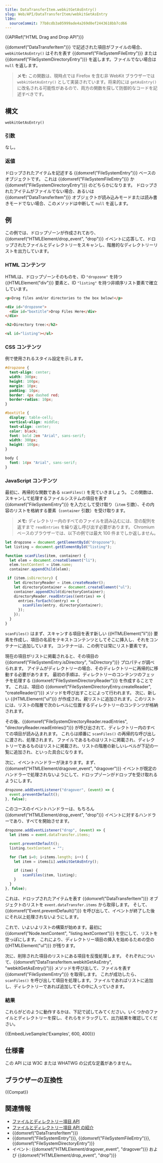 ```yaml
---
title: DataTransferItem.webkitGetAsEntry()
slug: Web/API/DataTransferItem/webkitGetAsEntry
l10n:
  sourceCommit: 77b8cdb3a05999ade4a269d0ef2443618bb7cd66
---
```


{{APIRef("HTML Drag and Drop API")}}

{{domxref("DataTransferItem")}} で記述された項目がファイルの場合、 `webkitGetAsEntry()` はそれを表す {{domxref("FileSystemFileEntry")}} または {{domxref("FileSystemDirectoryEntry")}} を返します。ファイルでない場合は `null` を返します。

> **メモ:** この関数は、現時点では Firefox を含む非 WebKit ブラウザーでは `webkitGetAsEntry()` として実装されています。将来的には `getAsEntry()` に改名される可能性があるので、両方の関数を探して防御的なコードを記述すべきです。

## 構文

```js-nolint
webkitGetAsEntry()
```

### 引数

なし。

### 返値

ドロップされたアイテムを記述する {{domxref("FileSystemEntry")}} ベースのオブジェクトです。
これは {{domxref("FileSystemFileEntry")}} か {{domxref("FileSystemDirectoryEntry")}} のどちらかになります。
ドロップされたアイテムがファイルでない場合、あるいは {{domxref("DataTransferItem")}} オブジェクトが読み込みモードまたは読み書きモードでない場合、このメソッドは中断して `null` を返します。

## 例

この例では、ドロップゾーンが作成されており、 {{domxref("HTMLElement/drop_event", "drop")}} イベントに応答して、ドロップされたファイルとディレクトリーをスキャンし、階層的なディレクトリーリストを出力しています。

### HTML コンテンツ

HTMLは、ドロップゾーンそのものを、ID `"dropzone"` を持つ {{HTMLElement("div")}} 要素と、ID `"listing"` を持つ非順序リスト要素で確立しています。

```html
<p>Drag files and/or directories to the box below!</p>

<div id="dropzone">
  <div id="boxtitle">Drop Files Here</div>
</div>

<h2>Directory tree:</h2>

<ul id="listing"></ul>
```

### CSS コンテンツ

例で使用されるスタイル設定を示します。

```css
#dropzone {
  text-align: center;
  width: 300px;
  height: 100px;
  margin: 10px;
  padding: 10px;
  border: 4px dashed red;
  border-radius: 10px;
}

#boxtitle {
  display: table-cell;
  vertical-align: middle;
  text-align: center;
  color: black;
  font: bold 2em "Arial", sans-serif;
  width: 300px;
  height: 100px;
}

body {
  font: 14px "Arial", sans-serif;
}
```

### JavaScript コンテンツ

最初に、再帰的な関数である `scanFiles()` を見ていきましょう。
この関数は、スキャンして処理するファイルシステムの項目を表す {{domxref("FileSystemEntry")}} を入力として受け取り（`item` 引数）、その内容のリストを格納する要素（`container` 引数）を受け取ります。

> **メモ:** ディレクトリー内のすべてのファイルを読み込むには、空の配列を返すまで `readEntries` を繰り返し呼び出す必要があります。
> Chromium ベースのブラウザーでは、以下の例では最大 100 件までしか返しません。

```js
let dropzone = document.getElementById("dropzone");
let listing = document.getElementById("listing");

function scanFiles(item, container) {
  let elem = document.createElement("li");
  elem.textContent = item.name;
  container.appendChild(elem);

 if (item.isDirectory) {
    let directoryReader = item.createReader();
    let directoryContainer = document.createElement("ul");
    container.appendChild(directoryContainer);
    directoryReader.readEntries((entries) => {
      entries.forEach((entry) => {
        scanFiles(entry, directoryContainer);
      });
    });
  }
}
```

`scanFiles()` はまず、スキャンする項目を表す新しい {{HTMLElement("li")}} 要素を作成し、項目の名前をテキストコンテンツとしてそこに挿入し、それをコンテナーに追加しています。
コンテナーは、この例では常にリスト要素です。

現在の項目がリストに掲載されると、その項目の {{domxref("FileSystemEntry.isDirectory", "isDirectory")}} プロパティが調べられます。
アイテムがディレクトリーの場合、そのディレクトリーに再帰的に移動する必要があります。
最初の手順は、ディレクトリーのコンテンツのフェッチを処理する {{domxref("FileSystemDirectoryReader")}} を作成することです。
これは、項目の {{domxref("FileSystemDirectoryEntry.createReader", "createReader()")}} メソッドを呼び出すことによって行われます。
次に、新しい {{HTMLElement("ul")}} が作成され、親リストに追加されます。このリストには、リストの階層で次のレベルに位置するディレクトリーのコンテンツが格納されます。

その後、{{domxref("FileSystemDirectoryReader.readEntries", "directoryReader.readEntries()")}} が呼び出されて、ディレクトリー内のすべての項目が読み込まれます。
これらは順番に `scanFiles()` の再帰的な呼び出しに渡され、処理されます。
ファイルであるものはリストに掲載され、ディレクトリーであるものはリストに掲載され、リストの階層の新しいレベルが下記の一覧に追加され、といった具合になります。

次に、イベントハンドラーが決まります。まず、{{domxref("HTMLElement/dragover_event", "dragover")}} イベントが既定のハンドラーで処理されないようにして、ドロップゾーンがドロップを受け取れるようにします。

```js
dropzone.addEventListener("dragover", (event) => {
  event.preventDefault();
}, false);
```

このコースのイベントハンドラーは、もちろん {{domxref("HTMLElement/drop_event", "drop")}} イベントに対するハンドラーであり、すべてを開始させます。

```js
dropzone.addEventListener("drop", (event) => {
  let items = event.dataTransfer.items;

  event.preventDefault();
  listing.textContent = "";

  for (let i=0; i<items.length; i++) {
    let item = items[i].webkitGetAsEntry();

    if (item) {
        scanFiles(item, listing);
    }
  }
}, false);
```

これは、ドロップされたアイテムを表す {{domxref("DataTransferItem")}} オブジェクトのリストを `event.dataTransfer.items` から取得します。
そして、 {{domxref("Event.preventDefault()")}} を呼び出して、イベントが終了した後にそれ以上処理されないようにします。

これで、いよいよリストの構築が始めます。最初に {{domxref("Node.textContent", "listing.textContent")}} を空にして、リストを空っぽにします。
これにより、ディレクトリー項目の挿入を始めるための空の {{HTMLElement("ul")}} が残ります。

次に、削除された項目のリストにある項目を反復処理します。
それぞれについて、{{domxref("DataTransferItem.webkitGetAsEntry", "webkitGetAsEntry()")}} メソッドを呼び出して、ファイルを表す {{domxref("FileSystemEntry")}} を取得します。
これが成功したら、 `scanFiles()` を呼び出して項目を処理します。ファイルであればリストに追加し、ディレクトリーであれば追加してその中に入っていきます。

### 結果

これらがどのように動作するかは、下記で試してみてください。いくつかのファイルとディレクトリーを探し、それらをドラッグして、出力結果を確認してください。

{{EmbedLiveSample('Examples', 600, 400)}}

## 仕様書

この API には W3C または WHATWG の公式な定義がありません。

## ブラウザーの互換性

{{Compat}}

## 関連情報

- [ファイルとディレクトリー項目 API](/ja/docs/Web/API/File_and_Directory_Entries_API)
- [ファイルとディレクトリー項目 API の紹介](/ja/docs/Web/API/File_and_Directory_Entries_API/Introduction)
- {{domxref("DataTransferItem")}}
- {{domxref("FileSystemEntry")}}, {{domxref("FileSystemFileEntry")}}, {{domxref("FileSystemDirectoryEntry")}}
- イベント: {{domxref("HTMLElement/dragover_event", "dragover")}} および {{domxref("HTMLElement/drop_event", "drop")}}
